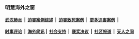 
### 明慧海外之窗

####  [武汉肺炎](indexes/365.md?t=05171701) &nbsp;|&nbsp;  [迫害案例综述](indexes/328.md?t=05171701) &nbsp;|&nbsp; [迫害致死案例](indexes/277.md?t=05171701)  &nbsp;|&nbsp; [更多迫害案例](indexes/81.md?t=05171701)  &nbsp;|&nbsp; 
####  [时事评论](indexes/19.md?t=05171701) &nbsp;|&nbsp; [海外简讯](indexes/245.md?t=05171701)&nbsp;|&nbsp;  [社会支持](indexes/140.md?t=05171701) &nbsp;|&nbsp; [褒奖决议](indexes/282.md?t=05171701) &nbsp;|&nbsp; [社区报道](indexes/91.md?t=05171701)  &nbsp;|&nbsp; [天人之间](indexes/78.md?t=05171701) 

